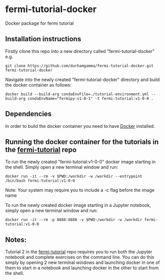 # fermi-tutorial-docker
Docker package for fermi tutorial

## Installation instructions

Firstly clone this repo into a new directory called "fermi-tutorial-docker" e.g.

```git clone https://github.com/durhamgamma/fermi-tutorial-docker.git fermi-tutorial-docker```

Navigate into the newly created "fermi-tutorial-docker" directory and build the docker container as follows:

```docker build --build-arg condaEnvFile=./tutorial-environment.yml --build-arg condaEnvName="fermipy-v1-0-1" -t fermi-tutorial:v1-0-0 .```

## Dependencies

In order to build the docker container you need to have [Docker](https://www.docker.com) installed.

## Running the docker container for the tutorials in the [fermi-tutorial](https://github.com/durhamgamma/fermi-tutorial) repo

To run the newly created "fermi-tutorial:v1-0-0" docker image starting in the shell. Simply open a new terminal window and run:

```docker run -it --rm -v $PWD:/workdir -w /workdir --entrypoint /bin/bash fermi-tutorial:v1-0-0```

Note: Your system may require you to include a -c flag before the image name

To run the newly created docker image starting in a Jupyter notebook, simply open a new terminal window and run:

```docker run -it --rm -p 8888:8888 -v $PWD:/workdir -w /workdir fermi-tutorial:v1-0-0```

## Notes:

Tutorial 2 in the [fermi-tutorial](https://github.com/durhamgamma/fermi-tutorial) repo requires you to run both the Jupyter notebook and complete exercises on the command line. You can do this simply by opening 2 new terminal windows and launching docker in one of them to start in a notebook and launching docker in the other to start from the shell.
